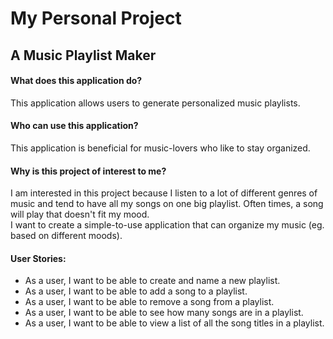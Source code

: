 # My Personal Project

## A Music Playlist Maker

#### What does this application do?
This application allows users to generate personalized music playlists.

#### Who can use this application?
This application is beneficial for music-lovers who like to stay organized.

#### Why is this project of interest to me?
I am interested in this project because I listen to a lot of different genres of music and tend to have all my
songs on one big playlist. Often times, a song will play that doesn't fit my mood.  
I want to create a simple-to-use application that can organize my music (eg. based on different moods).

#### User Stories:
- As a user, I want to be able to create and name a new playlist.
- As a user, I want to be able to add a song to a playlist.
- As a user, I want to be able to remove a song from a playlist.
- As a user, I want to be able to see how many songs are in a playlist.
- As a user, I want to be able to view a list of all the song titles in a playlist.


